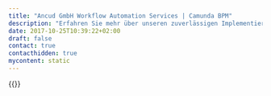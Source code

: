 ```yaml
---
title: "Ancud GmbH Workflow Automation Services | Camunda BPM"
description: "Erfahren Sie mehr über unseren zuverlässigen Implementierungspartner Ancud GmbH. Camunda ist der Marktführer für Workflow-Automatisierung und Geschäftsprozessmanagement. Holen Sie sich heute Ihre 30-Tage-Testversion."
date: 2017-10-25T10:39:22+02:00
draft: false
contact: true
contacthidden: true
mycontent: static
---
```

{{<partner-single
company="Ancud GmbH"
type="si"
website="http://www.ancud.de/"
countrycode="DE"
city="Nürnberg"
description="<p>Als Dienstleister und Systemintegrator sehen wir uns als Innovator, um unsere Kunden nachhaltig zu beraten. Wir setzen auf ein nachhaltiges Verh&auml;ltnis, bei dem Fairness, Vertrauen und eine partnerschaftliche Beziehung im Vordergrund stehen.&nbsp;<br />Open Source ist seit Gr&uuml;ndung der Ancud unserer Antwort auf Nachhaltigkeit, Flexibilit&auml;t und Offenheit von Systemen. Gemeinsam mit unseren Kunden identifizieren wir &nbsp;spezifische Bed&uuml;rfnisse, legen Strategien fest und entwickeln L&ouml;sungen, die greif- und messbaren Nutzen bringen.&nbsp;<br />Wir beraten nur Technologien von denen wir selbst &uuml;berzeugt sind. Camunda ist einer unserer Partner von dem wir &uuml;berzeugt sind, gro&szlig;en Nutzen und Nachhaltigkeit in der Software Entwicklung zu produzieren. Wir vertrauen hier auch auf das Team von Camunda, das die Technologie auf aktuelle Anforderungen des Marktes zuschneidet und weiterentwickelt. &nbsp;<br />Als eines unser zentralen Alleinstellungsmerkmale sehen wir unsere Expertise in der Liferay Portalentwicklung und dem Einsatz der Camunda-Engine, die wir als einer der wenigen Partner von Camunda als Gesamtpaket unseren Kunden anbieten.<br />Wir profitieren sehr aus dem nun seit 2,5 Jahren von uns betreuten Projekt DB Bahn &bdquo;FINK&ldquo;.&nbsp;<br />Nach der Konzeptions- und Entscheidungsphase hat Ancud IT Camunda als BPM-Engine eingesetzt, um die gegebenen Use-Cases abzubilden und entsprechende Gesch&auml;ftsprozesse zu automatisieren. Durch den Einsatz von Liferay als Framework und Frontend, wurde der userbasierte Zugang, die &nbsp;Rollen- und Rechteverteilung sowie die Dokumentenverwaltung organisiert und gesichert. Als Goldpartner von Liferay sprechen wir nun sehr regelm&auml;&szlig;ig &uuml;ber den Einsatz einer entsprechenden Prozess-Engine wie Camunda. Das befl&uuml;gelt unser Partnerschaft und gemeinsames Gesch&auml;ft (-:</p>"
siregion="dach"
level="basic"
logo="//images.ctfassets.net/vpidbgnakfvf/63IytByFuo2cmWCKYCeEgo/137847f75f70d7cc984179b34ef78695/ancud.png">}}